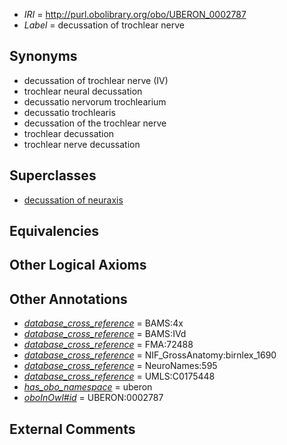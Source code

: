  * *IRI* = http://purl.obolibrary.org/obo/UBERON_0002787
 * *Label* = decussation of trochlear nerve

## Synonyms

 * decussation of trochlear nerve (IV)
 * trochlear neural decussation
 * decussatio nervorum trochlearium
 * decussatio trochlearis
 * decussation of the trochlear nerve
 * trochlear decussation
 * trochlear nerve decussation

## Superclasses

 * [decussation of neuraxis](../../UBERON/18/UBERON_0007418.md)

## Equivalencies


## Other Logical Axioms


## Other Annotations

 * *[database_cross_reference](../../ef/oboInOwl#hasDbXref.md)* = BAMS:4x
 * *[database_cross_reference](../../ef/oboInOwl#hasDbXref.md)* = BAMS:IVd
 * *[database_cross_reference](../../ef/oboInOwl#hasDbXref.md)* = FMA:72488
 * *[database_cross_reference](../../ef/oboInOwl#hasDbXref.md)* = NIF_GrossAnatomy:birnlex_1690
 * *[database_cross_reference](../../ef/oboInOwl#hasDbXref.md)* = NeuroNames:595
 * *[database_cross_reference](../../ef/oboInOwl#hasDbXref.md)* = UMLS:C0175448
 * *[has_obo_namespace](../../ce/oboInOwl#hasOBONamespace.md)* = uberon
 * *[oboInOwl#id](../../id/oboInOwl#id.md)* = UBERON:0002787

## External Comments

